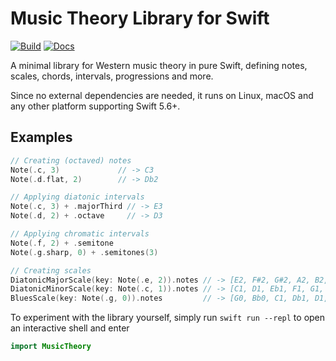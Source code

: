 # Music Theory Library for Swift

[![Build](https://github.com/fwcd/swift-music-theory/actions/workflows/build.yml/badge.svg)](https://github.com/fwcd/swift-music-theory/actions/workflows/build.yml)
[![Docs](https://github.com/fwcd/swift-music-theory/actions/workflows/docs.yml/badge.svg)](https://fwcd.github.io/swift-music-theory/documentation/musictheory)

A minimal library for Western music theory in pure Swift, defining notes, scales, chords, intervals, progressions and more.

Since no external dependencies are needed, it runs on Linux, macOS and any other platform supporting Swift 5.6+.

## Examples
```swift
// Creating (octaved) notes
Note(.c, 3)             // -> C3
Note(.d.flat, 2)        // -> Db2

// Applying diatonic intervals
Note(.c, 3) + .majorThird // -> E3
Note(.d, 2) + .octave     // -> D3

// Applying chromatic intervals
Note(.f, 2) + .semitone
Note(.g.sharp, 0) + .semitones(3)

// Creating scales
DiatonicMajorScale(key: Note(.e, 2)).notes // -> [E2, F#2, G#2, A2, B2, C#3, D#3]
DiatonicMinorScale(key: Note(.c, 1)).notes // -> [C1, D1, Eb1, F1, G1, Ab1, Bb1]
BluesScale(key: Note(.g, 0)).notes         // -> [G0, Bb0, C1, Db1, D1, F1]
```

To experiment with the library yourself, simply run `swift run --repl` to open an interactive shell and enter

```swift
import MusicTheory
```
